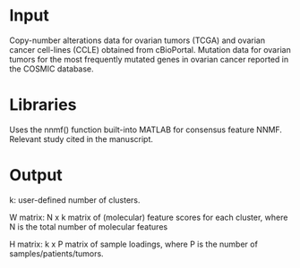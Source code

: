# Input
Copy-number alterations data for ovarian tumors (TCGA) and ovarian cancer cell-lines (CCLE) obtained from cBioPortal. Mutation data for ovarian tumors for the most frequently mutated genes in ovarian cancer reported in the COSMIC database.

# Libraries
Uses the nnmf() function built-into MATLAB for consensus feature NNMF. Relevant study cited in the manuscript.

# Output
k: user-defined number of clusters.

W matrix: N x k matrix of (molecular) feature scores for each cluster, where N is the total number of molecular features

H matrix: k x P matrix of sample loadings, where P is the number of samples/patients/tumors.
